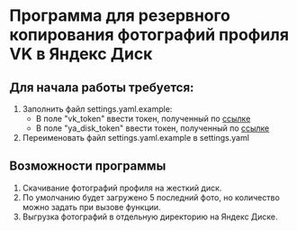 # Программа для резервного копирования фотографий профиля VK в Яндекс Диск

## Для начала работы требуется:
1. Заполнить файл settings.yaml.example:
   - В поле "vk_token" ввести токен, полученный по [ссылке](https://oauth.vk.com/authorize?client_id=51812835&redirect_uri=https%3A%2F%2Foauth.vk.com%2Fblank.html&display=page&scope=photos&response_type=token)
   - В поле "ya_disk_token" ввести токен, полученный по [ссылке](https://yandex.ru/dev/disk/poligon/)
2. Переименовать файл settings.yaml.example в settings.yaml

## Возможности программы
1. Скачивание фотографий профиля на жесткий диск.
2. По умолчанию будет загружено 5 последний фото, но количество можно задать при вызове функции.
3. Выгрузка фотографий в отдельную директорию на Яндекс Диске.